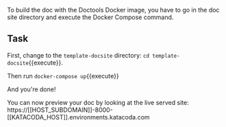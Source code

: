 To build the doc with the Doctools Docker image, you have to go in the doc site directory and execute the Docker Compose command.

## Task
First, change to the `template-docsite` directory: `cd template-docsite`{{execute}}.

Then run `docker-compose up`{{execute}}

And you're done!

You can now preview your doc by looking at the live served site: https://[[HOST_SUBDOMAIN]]-8000-[[KATACODA_HOST]].environments.katacoda.com
